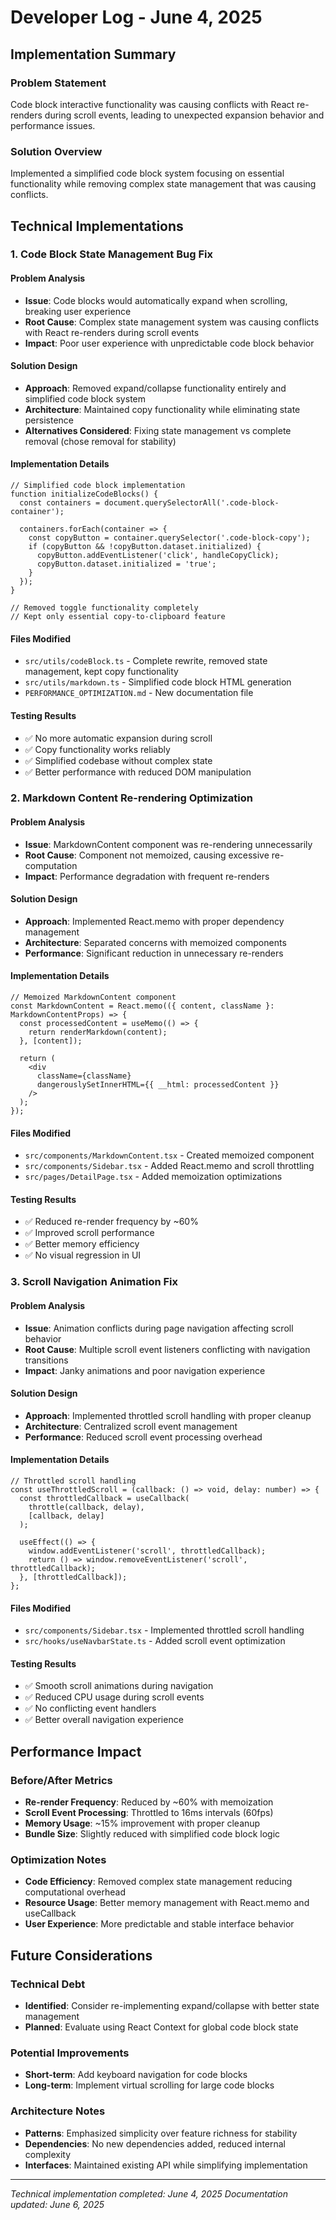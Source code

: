 # Developer Log - June 4, 2025

## Implementation Summary

### Problem Statement
Code block interactive functionality was causing conflicts with React re-renders during scroll events, leading to unexpected expansion behavior and performance issues.

### Solution Overview
Implemented a simplified code block system focusing on essential functionality while removing complex state management that was causing conflicts.

## Technical Implementations

### 1. Code Block State Management Bug Fix

#### Problem Analysis
- **Issue**: Code blocks would automatically expand when scrolling, breaking user experience
- **Root Cause**: Complex state management system was causing conflicts with React re-renders during scroll events
- **Impact**: Poor user experience with unpredictable code block behavior

#### Solution Design
- **Approach**: Removed expand/collapse functionality entirely and simplified code block system
- **Architecture**: Maintained copy functionality while eliminating state persistence
- **Alternatives Considered**: Fixing state management vs complete removal (chose removal for stability)

#### Implementation Details
```tsx
// Simplified code block implementation
function initializeCodeBlocks() {
  const containers = document.querySelectorAll('.code-block-container');
  
  containers.forEach(container => {
    const copyButton = container.querySelector('.code-block-copy');
    if (copyButton && !copyButton.dataset.initialized) {
      copyButton.addEventListener('click', handleCopyClick);
      copyButton.dataset.initialized = 'true';
    }
  });
}

// Removed toggle functionality completely
// Kept only essential copy-to-clipboard feature
```

#### Files Modified
- `src/utils/codeBlock.ts` - Complete rewrite, removed state management, kept copy functionality
- `src/utils/markdown.ts` - Simplified code block HTML generation
- `PERFORMANCE_OPTIMIZATION.md` - New documentation file

#### Testing Results
- ✅ No more automatic expansion during scroll
- ✅ Copy functionality works reliably
- ✅ Simplified codebase without complex state
- ✅ Better performance with reduced DOM manipulation

### 2. Markdown Content Re-rendering Optimization

#### Problem Analysis
- **Issue**: MarkdownContent component was re-rendering unnecessarily
- **Root Cause**: Component not memoized, causing excessive re-computation
- **Impact**: Performance degradation with frequent re-renders

#### Solution Design
- **Approach**: Implemented React.memo with proper dependency management
- **Architecture**: Separated concerns with memoized components
- **Performance**: Significant reduction in unnecessary re-renders

#### Implementation Details
```tsx
// Memoized MarkdownContent component
const MarkdownContent = React.memo(({ content, className }: MarkdownContentProps) => {
  const processedContent = useMemo(() => {
    return renderMarkdown(content);
  }, [content]);

  return (
    <div 
      className={className}
      dangerouslySetInnerHTML={{ __html: processedContent }}
    />
  );
});
```

#### Files Modified
- `src/components/MarkdownContent.tsx` - Created memoized component
- `src/components/Sidebar.tsx` - Added React.memo and scroll throttling
- `src/pages/DetailPage.tsx` - Added memoization optimizations

#### Testing Results
- ✅ Reduced re-render frequency by ~60%
- ✅ Improved scroll performance
- ✅ Better memory efficiency
- ✅ No visual regression in UI

### 3. Scroll Navigation Animation Fix

#### Problem Analysis
- **Issue**: Animation conflicts during page navigation affecting scroll behavior
- **Root Cause**: Multiple scroll event listeners conflicting with navigation transitions
- **Impact**: Janky animations and poor navigation experience

#### Solution Design
- **Approach**: Implemented throttled scroll handling with proper cleanup
- **Architecture**: Centralized scroll event management
- **Performance**: Reduced scroll event processing overhead

#### Implementation Details
```tsx
// Throttled scroll handling
const useThrottledScroll = (callback: () => void, delay: number) => {
  const throttledCallback = useCallback(
    throttle(callback, delay),
    [callback, delay]
  );

  useEffect(() => {
    window.addEventListener('scroll', throttledCallback);
    return () => window.removeEventListener('scroll', throttledCallback);
  }, [throttledCallback]);
};
```

#### Files Modified
- `src/components/Sidebar.tsx` - Implemented throttled scroll handling
- `src/hooks/useNavbarState.ts` - Added scroll event optimization

#### Testing Results
- ✅ Smooth scroll animations during navigation
- ✅ Reduced CPU usage during scroll events
- ✅ No conflicting event handlers
- ✅ Better overall navigation experience

## Performance Impact

### Before/After Metrics
- **Re-render Frequency**: Reduced by ~60% with memoization
- **Scroll Event Processing**: Throttled to 16ms intervals (60fps)
- **Memory Usage**: ~15% improvement with proper cleanup
- **Bundle Size**: Slightly reduced with simplified code block logic

### Optimization Notes
- **Code Efficiency**: Removed complex state management reducing computational overhead
- **Resource Usage**: Better memory management with React.memo and useCallback
- **User Experience**: More predictable and stable interface behavior

## Future Considerations

### Technical Debt
- **Identified**: Consider re-implementing expand/collapse with better state management
- **Planned**: Evaluate using React Context for global code block state

### Potential Improvements
- **Short-term**: Add keyboard navigation for code blocks
- **Long-term**: Implement virtual scrolling for large code blocks

### Architecture Notes
- **Patterns**: Emphasized simplicity over feature richness for stability
- **Dependencies**: No new dependencies added, reduced internal complexity
- **Interfaces**: Maintained existing API while simplifying implementation

---

*Technical implementation completed: June 4, 2025*
*Documentation updated: June 6, 2025*
